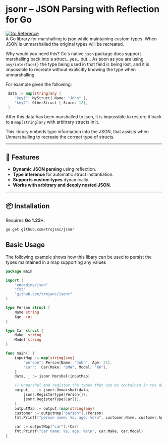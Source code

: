 # jsonr – JSON Parsing with Reflection for Go

[![Go Reference](https://pkg.go.dev/badge/github.com/trojanc/jsonr.svg)](https://pkg.go.dev/github.com/trojanc/jsonr)  
A Go library for marshalling to json while maintaining custom types. When JSON is unmarshalled the original types
will be recreated.


Why would you need this? Go's native `json` package does support marshalling back into a struct...yes...but...
As soon as you are using `any/interface{}` the type being used in that field is being lost, and it is impossible
to recreate without explicitly knowing the type when unmarshalling.

For example given the following:

```go
 data := map[string]any {
	"key1": MyStruct{ Name: "John" },
	"key2": OtherStruct { Score: 12},
 }
```
After this data has been marshalled to json, it is impossible to restore it back to a `map[string]any` with arbitrary
structs in it.

This library embeds type information into the JSON, that assists when Unmarshalling to recreate the correct type of
structs.

---

## 🔹 Features
- **Dynamic JSON parsing** using reflection.
- **Type inference** for automatic struct instantiation.
- **Supports custom types** dynamically.
- **Works with arbitrary and deeply nested JSON**.

---

## 📦 Installation
Requires **Go 1.23+**.

```sh
go get github.com/trojanc/jsonr
```


## Basic Usage

The following example shows how this libary can be used to persist the types maintained in a map supporting any values

```go
package main

import (
	"encoding/json"
	"fmt"
	"github.com/trojanc/jsonr"
)

type Person struct {
	Name string
	Age  int
}

type Car struct {
	Make  string
	Model string
}

func main() {
	inputMap := map[string]any{
		"person": Person{Name: "John", Age: 21},
		"car":  Car{Make: "BMW", Model: "X6"},
	}
	data, _ := jsonr.Marshal(inputMap)

	// Unmarshal and register the types that can be contained in the data
	output, _ := jsonr.Unmarshal(data,
		jsonr.RegisterType(Person{}),
		jsonr.RegisterType(Car{}),
	)
	outputMap := output.(map[string]any)
	customer := outputMap["person"].(Person)
	fmt.Printf("person name: %s, age: %d\n", customer.Name, customer.Age)

	car := outputMap["car"].(Car)
	fmt.Printf("car name: %s, age: %s\n", car.Make, car.Model)
}




```

